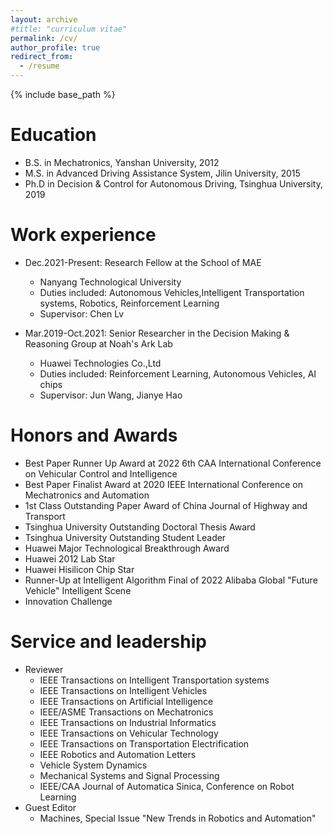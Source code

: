 ```yaml
---
layout: archive
#title: "curriculum vitae"
permalink: /cv/
author_profile: true
redirect_from:
  - /resume
---
```


{% include base_path %}

Education
======
* B.S. in Mechatronics, Yanshan University, 2012
* M.S. in Advanced Driving Assistance System, Jilin University, 2015
* Ph.D in Decision & Control for Autonomous Driving, Tsinghua University, 2019

Work experience
======
* Dec.2021-Present: Research Fellow at the School of MAE
  * Nanyang Technological University
  * Duties included: Autonomous Vehicles,Intelligent Transportation systems, Robotics, Reinforcement Learning
  * Supervisor: Chen Lv

* Mar.2019-Oct.2021: Senior Researcher in the Decision Making & Reasoning Group at Noah's Ark Lab
  * Huawei Technologies Co.,Ltd
  * Duties included: Reinforcement Learning, Autonomous Vehicles, AI chips
  * Supervisor: Jun Wang, Jianye Hao
  
Honors and Awards
======
* Best Paper Runner Up Award at 2022 6th CAA International Conference on Vehicular Control and Intelligence 
* Best Paper Finalist Award at 2020 IEEE International Conference on Mechatronics and Automation 
* 1st Class Outstanding Paper Award of China Journal of Highway and Transport 
* Tsinghua University Outstanding Doctoral Thesis Award
* Tsinghua University Outstanding Student Leader
* Huawei Major Technological Breakthrough Award 
* Huawei 2012 Lab Star
* Huawei Hisilicon Chip Star
* Runner-Up at Intelligent Algorithm Final of 2022 Alibaba Global "Future Vehicle" Intelligent Scene
* Innovation Challenge

Service and leadership
======
* Reviewer
  * IEEE Transactions on Intelligent Transportation systems
  * IEEE Transactions on Intelligent Vehicles
  * IEEE Transactions on Artificial Intelligence
  * IEEE/ASME Transactions on Mechatronics
  * IEEE Transactions on Industrial Informatics
  * IEEE Transactions on Vehicular Technology
  * IEEE Transactions on Transportation Electrification
  * IEEE Robotics and Automation Letters
  * Vehicle System Dynamics
  * Mechanical Systems and Signal Processing
  * IEEE/CAA Journal of Automatica Sinica, Conference on Robot Learning
* Guest Editor
  * Machines, Special Issue "New Trends in Robotics and Automation"
